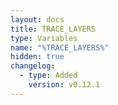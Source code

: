 ```yaml
---
layout: docs
title: TRACE_LAYERS
type: Variables
name: "%TRACE_LAYERS%"
hidden: true
changelog:
  - type: Added
    version: v0.12.1
---
```


